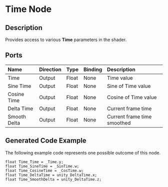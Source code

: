 # Time Node

## Description

Provides access to various **Time** parameters in the shader.

## Ports

| Name        | Direction           | Type  | Binding | Description |
|:------------ |:-------------|:-----|:---|:---|
| Time | Output      |    Float    | None | Time value |
| Sine Time | Output      |    Float    | None | Sine of Time value |
| Cosine Time | Output      |    Float    | None | Cosine of Time value |
| Delta Time | Output      |    Float    | None | Current frame time |
| Smooth Delta | Output      |    Float    | None | Current frame time smoothed |

## Generated Code Example

The following example code represents one possible outcome of this node.

```
float Time_Time = _Time.y;
float Time_SineTime = _SinTime.w;
float Time_CosineTime = _CosTime.w;
float Time_DeltaTime = unity_DeltaTime.x;
float Time_SmoothDelta = unity_DeltaTime.z;
```